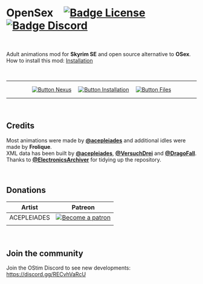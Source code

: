 
# OpenSex   [![Badge License]][License]   [![Badge Discord]][Discord]

<br>

Adult animations mod for **Skyrim SE** and open source alternative to **OSex**. <br>
How to install this mod: [Installation]

<br>

<div align = center>

---

[![Button Nexus]][Nexus]   
[![Button Installation]][Installation]   
[![Button Files]][Files]

---

</div>

<br>

## Credits

Most animations were made by **[@acepleiades]** and additional idles were made by **Frolique**. <br>
XML data has been built by **[@acepleiades]**, **[@VersuchDrei]** and **[@DragoFall]**. <br>
Thanks to **[@ElectronicsArchiver]** for tidying up the repository.

<br>

## Donations 

| Artist | Patreon |
|-|-|
| ACEPLEIADES |<a href="https://www.patreon.com/skyrimaceanimations"><img alt="Become a patron" src="https://i.ibb.co/GPtxW0M/patron35.png"></a>|
| | |

<br>

## Join the community

Join the OStim Discord to see new developments: https://discord.gg/RECvhVaRcU

<!----------------------------------------------------------------------------->

[Artist AcePleiades]: https://www.patreon.com/skyrimaceanimations

[@acepleiades]: https://github.com/acepleiades
[@VersuchDrei]: https://github.com/VersuchDrei
[@DragoFall]: https://github.com/DragoFall
[@ElectronicsArchiver]: https://github.com/ElectronicsArchiver

[Discord]: https://discord.gg/RECvhVaRcU
[Files]: https://drive.google.com/drive/folders/1-A4pRMkvOFldBcEZ8lMogyX2PulDrqEg?usp=sharing
[Nexus]: https://www.nexusmods.com/skyrimspecialedition/mods/61167/

[Installation]: Documentation/Installation.md
[License]: LICENSE


<!----------------------------------[ Badges ]--------------------------------->

[Badge License]: https://img.shields.io/badge/_-CC_BY_SA-b06e19.svg?style=for-the-badge&logoColor=white&logo=CreativeCommons&labelColor=EF9421
[Badge Discord]: https://img.shields.io/badge/_-Discord-4751bc?style=for-the-badge&logoColor=white&logo=Discord&labelColor=5865F2


<!---------------------------------[ Buttons ]--------------------------------->

[Button Installation]: https://img.shields.io/badge/Installation-5BA745?style=for-the-badge&logoColor=white&logo=DocuSign
[Button Nexus]: https://img.shields.io/badge/Ｎｅｘｕｓ_Mods-8197ec?style=for-the-badge&logoColor=white&logo=Dragonframe
[Button Files]: https://img.shields.io/badge/MAX_Files-A9225C?style=for-the-badge&logoColor=white&logo=GoogleDrive

[Button AcePleiades]: https://img.shields.io/badge/AcePleiades-FF424D?style=for-the-badge&logoColor=white&logo=Patreon

